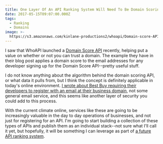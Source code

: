 ```yaml
---
title: One Layer Of An API Ranking System Will Need To Be Domain Scoring
date: 2017-05-15T09:07:00.000Z
tags:
  - Ranking
  - Domains
image: >-
  https://s3.amazonaws.com/kinlane-productions2/whoapi/Domain-score-API-integration-in-WhoAPI.png
---
```

I saw that WhoAPI launched a [Domain Score API](https://whoapi.com/blog/3068/we-are-introducing-domain-score-api/) recently, helping put a value on whether or not you can trust a domain. The example they have in their blog post applies a domain score to the email addresses for any developer signing up for the Domain Score API--pretty useful stuff.

I do not know anything about the algorithm behind the domain scoring API, or what data it pulls from, but I think the concept is definitely applicable in today's online environment. [I wrote about Best Buy requiring their developers to register with an email at their business domain](http://apievangelist.com/2016/03/30/best-buy-will-not-issue-api-keys-to-free-email-accounts-and-wants-to-get-to-know-your-company/), not some general email service, and this seems like another layer of security you could add to this process.

With the current climate online, services like these are going to be increasingly valuable in the day to day operations of businesses, and not just for registering for an API. I'm going to start building a collection of these types of APIs and publish them as an individual stack--not sure what I'll call it yet, but hopefully, it will be something I can leverage as part of [a future API ranking system](http://apievangelist.com/2015/10/31/how-are-we-going-to-create-the-standard-and-poors-and-moodys-for-the-api-economy/).